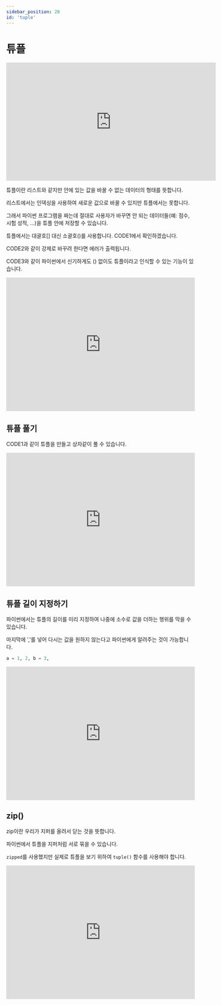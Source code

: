 ```yaml
---
sidebar_position: 28
id: 'tuple'
---
```


# 튜플

<iframe width="560" height="315" src="https://www.youtube.com/embed/iIUhChzGajA" title="YouTube video player" frameborder="0" allow="accelerometer; autoplay; clipboard-write; encrypted-media; gyroscope; picture-in-picture" allowfullscreen></iframe>

튜플이란 리스트와 같지만 안에 있는 값을 바꿀 수 없는 데이터의 형태를 뜻합니다.

리스트에서는 인덱싱을 사용하여 새로운 값으로 바꿀 수 있지만 튜플에서는 못합니다.

그래서 파이썬 프로그램을 짜는데 절대로 사용자가 바꾸면 안 되는 데이터들(예: 점수, 시험 성적, ...)을 튜플 안에 저장할 수 있습니다.

튜플에서는 대괄호[] 대신 소괄호()를 사용합니다. CODE1에서 확인하겠습니다.

CODE2와 같이 강제로 바꾸려 한다면 에러가 출력됩니다.

CODE3와 같이 파이썬에서 신기하게도 () 없이도 튜플이라고 인식할 수 있는 기능이 있습니다.

<iframe src="https://trinket.io/embed/python3/069924886e" width="100%" height="356" frameborder="0" marginwidth="0" marginheight="0" allowfullscreen></iframe>

## 튜플 풀기

CODE1과 같이 튜플을 만들고 상자같이 풀 수 있습니다.

<iframe src="https://trinket.io/embed/python3/8c81ff1498" width="100%" height="356" frameborder="0" marginwidth="0" marginheight="0" allowfullscreen></iframe>

## 튜플 길이 지정하기

파이썬에서는 튜플의 길이를 미리 지정하여 나중에 소수로 값을 더하는 행위를 막을 수 있습니다.

마지막에 ','를 넣어 다시는 값을 원하지 않는다고 파이썬에게 알려주는 것이 가능합니다.

```python
a = 1, 2, b = 3,
```

<iframe src="https://trinket.io/embed/python3/0cc2f9e56d" width="100%" height="356" frameborder="0" marginwidth="0" marginheight="0" allowfullscreen></iframe>

## zip()

zip이란 우리가 지퍼를 올려서 닫는 것을 뜻합니다.

파이썬에서 튜플을 지퍼처럼 서로 묶을 수 있습니다.

`zipped`를 사용했지만 실제로 튜플을 보기 위하여 `tuple()` 함수를 사용해야 합니다.

<iframe src="https://trinket.io/embed/python3/1af130ab47" width="100%" height="356" frameborder="0" marginwidth="0" marginheight="0" allowfullscreen></iframe>
